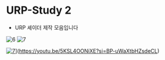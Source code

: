 # URP-Study 2

- URP 셰이더 제작 모음입니다

![6](https://github.com/user-attachments/assets/4ad5adcb-bbd3-4310-bf4c-8ac970e81b36)
![7](https://github.com/user-attachments/assets/85e61970-2a2f-48af-ad7d-d57d9ba18c1b)

[![7](https://github.com/user-attachments/assets/85e61970-2a2f-48af-ad7d-d57d9ba18c1b)](http://img.youtube.com/vi/uLR1RNqJ1Mw/0.jpg)](https://youtu.be/5KSL4OONiXE?si=BP-uWaXtbHZsdeCL)
